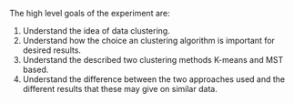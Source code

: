 The high level goals of the experiment are:  

 1. Understand the idea of data clustering.  
 2. Understand how the choice an clustering algorithm is important for desired results.  
 3. Understand the described two clustering methods K-means and MST based.  
 4. Understand the difference between the two approaches used and the different results that these may give on similar data.  

